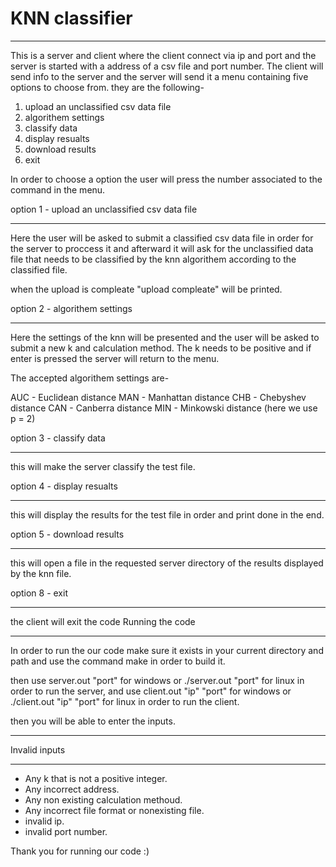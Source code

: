 # KNN classifier
_____________________________________________________________________________________________________________________________________
This is a server and client where the client connect via ip and port and the server is started with a address of a csv file and port number. The client will send info to the server and the server will send it a menu containing five options to choose from. they are the following-

1. upload an unclassified csv data file 
2. algorithem settings
3. classify data
4. display resualts 
5. download results
8. exit

In order to choose a option the user will press the number associated to the command in the menu.

option 1 - upload an unclassified csv data file
_____________________________________________________________________________________________________________________________________
Here the user will be asked to submit a classified csv data file in order for the server to proccess it and afterward it will ask for the unclassified data file that needs to be classified by the knn algorithem according to the classified file.

when the upload is compleate "upload compleate" will be printed.

option 2 - algorithem settings
_____________________________________________________________________________________________________________________________________
Here the settings of the knn will be presented and the user will be asked to submit a new k and calculation method. The k needs to be positive and if enter is pressed the server will return to the menu.

The accepted algorithem settings are-

AUC - Euclidean distance
MAN - Manhattan distance
CHB - Chebyshev distance
CAN - Canberra distance
MIN - Minkowski distance (here we use p = 2)

option 3 - classify data
_____________________________________________________________________________________________________________________________________
this will make the server classify the test file.

option 4 - display resualts
_____________________________________________________________________________________________________________________________________
this will display the results for the test file in order and print done in the end.

option 5 - download results
_____________________________________________________________________________________________________________________________________
this will open a file in the requested server directory of the results displayed by the knn file.

option 8 - exit
_____________________________________________________________________________________________________________________________________
the client will exit the code
Running the code
_____________________________________________________________________________________________________________________________________

In order to run the our code make sure it exists in your current directory and path and use the command make in order to build it.

then use server.out "port" for windows or ./server.out "port" for linux in order to run the server,
and use client.out "ip" "port" for windows or ./client.out "ip" "port" for linux in order to run the client.

then you will be able to enter the inputs.
_____________________________________________________________________________________________________________________________________
Invalid inputs
_____________________________________________________________________________________________________________________________________
- Any k that is not a positive integer.
- Any incorrect address.
- Any non existing calculation methoud.
- Any incorrect file format or nonexisting file.
- invalid ip.
- invalid port number.

Thank you for running our code :)
